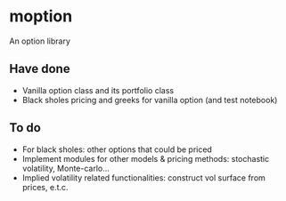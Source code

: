 # moption
 An option library

## Have done
- Vanilla option class and its portfolio class
- Black sholes pricing and greeks for vanilla option (and test notebook)

## To do
- For black sholes: other options that could be priced
- Implement modules for other models & pricing methods: stochastic volatility, Monte-carlo...
- Implied volatility related functionalities: construct vol surface from prices, e.t.c.
